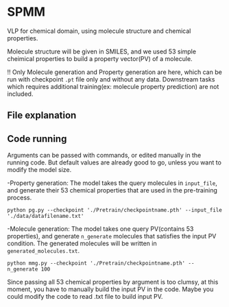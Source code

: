 # SPMM
VLP for chemical domain, using molecule structure and chemical properties.

Molecule structure will be given in SMILES, and we used 53 simple cheimical properties to build a property vector(PV) of a molecule.

!! Only Molecule generation and Property generation are here, which can be run with checkpoint `.pt` file only and without any data. Downstream tasks which requires additional training(ex: molecule property prediction) are not included. 

## File explanation

## Code running
Arguments can be passed with commands, or edited manually in the running code. But default values are already good to go, unless you want to modify the model size.


-Property generation: The model takes the query molecules in `input_file`, and generate their 53 chemical properties that are used in the pre-training process.

```
python pg.py --checkpoint './Pretrain/checkpointname.pth' --input_file './data/datafilename.txt'
```

-Molecule generation: The model takes one query PV(contains 53 properties), and generate `n_generate` molecules that satisfies the input PV condition. The generated molecules will be written in `generated_molecules.txt`.

```
python mmg.py --checkpoint './Pretrain/checkpointname.pth' --n_generate 100
```

Since passing all 53 chemical properties by argument is too clumsy, at this moment, you have to manually build the input PV in the code. Maybe you could modify the code to read .txt file to build input PV.
